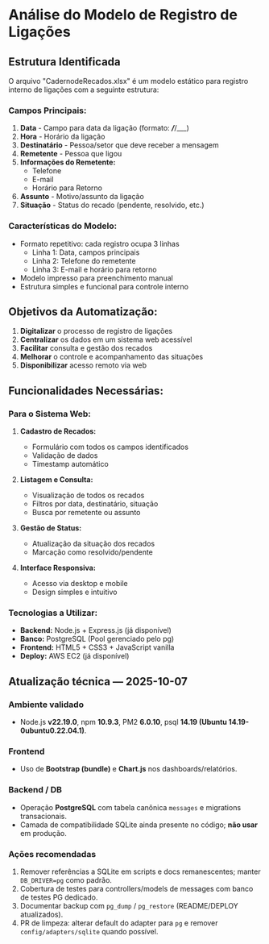 # Análise do Modelo de Registro de Ligações

## Estrutura Identificada

O arquivo "CadernodeRecados.xlsx" é um modelo estático para registro interno de ligações com a seguinte estrutura:

### Campos Principais:
1. **Data** - Campo para data da ligação (formato: ___/___/___)
2. **Hora** - Horário da ligação
3. **Destinatário** - Pessoa/setor que deve receber a mensagem
4. **Remetente** - Pessoa que ligou
5. **Informações do Remetente:**
   - Telefone
   - E-mail
   - Horário para Retorno
6. **Assunto** - Motivo/assunto da ligação
7. **Situação** - Status do recado (pendente, resolvido, etc.)

### Características do Modelo:
- Formato repetitivo: cada registro ocupa 3 linhas
  - Linha 1: Data, campos principais
  - Linha 2: Telefone do remetente
  - Linha 3: E-mail e horário para retorno
- Modelo impresso para preenchimento manual
- Estrutura simples e funcional para controle interno

## Objetivos da Automatização:

1. **Digitalizar** o processo de registro de ligações
2. **Centralizar** os dados em um sistema web acessível
3. **Facilitar** consulta e gestão dos recados
4. **Melhorar** o controle e acompanhamento das situações
5. **Disponibilizar** acesso remoto via web

## Funcionalidades Necessárias:

### Para o Sistema Web:
1. **Cadastro de Recados:**
   - Formulário com todos os campos identificados
   - Validação de dados
   - Timestamp automático

2. **Listagem e Consulta:**
   - Visualização de todos os recados
   - Filtros por data, destinatário, situação
   - Busca por remetente ou assunto

3. **Gestão de Status:**
   - Atualização da situação dos recados
   - Marcação como resolvido/pendente

4. **Interface Responsiva:**
   - Acesso via desktop e mobile
   - Design simples e intuitivo

### Tecnologias a Utilizar:
- **Backend:** Node.js + Express.js (já disponível)
- **Banco:** PostgreSQL (Pool gerenciado pelo pg)
- **Frontend:** HTML5 + CSS3 + JavaScript vanilla
- **Deploy:** AWS EC2 (já disponível)



## Atualização técnica — 2025-10-07
### Ambiente validado
- Node.js **v22.19.0**, npm **10.9.3**, PM2 **6.0.10**, psql **14.19 (Ubuntu 14.19-0ubuntu0.22.04.1)**.
### Frontend
- Uso de **Bootstrap (bundle)** e **Chart.js** nos dashboards/relatórios.
### Backend / DB
- Operação **PostgreSQL** com tabela canônica `messages` e migrations transacionais.
- Camada de compatibilidade SQLite ainda presente no código; **não usar** em produção.
### Ações recomendadas
1) Remover referências a SQLite em scripts e docs remanescentes; manter `DB_DRIVER=pg` como padrão.
2) Cobertura de testes para controllers/models de messages com banco de testes PG dedicado.
3) Documentar backup com `pg_dump` / `pg_restore` (README/DEPLOY atualizados).
4) PR de limpeza: alterar default do adapter para `pg` e remover `config/adapters/sqlite` quando possível.
